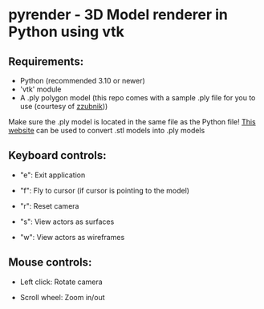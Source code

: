# pyrender - 3D Model renderer in Python using vtk

## Requirements:
- Python (recommended 3.10 or newer)
- 'vtk' module
- A .ply polygon model (this repo comes with a sample .ply file for you to use (courtesy of [zzubnik](https://cults3d.com/en/users/zzubnik/3d-models)))

Make sure the .ply model is located in the same file as the Python file!
[This website](https://3d-convert.com/en/convert/stl-to-ply.html) can be used to convert .stl models into .ply models

## Keyboard controls:
- "e": Exit application

- "f": Fly to cursor (if cursor is pointing to the model)

- "r": Reset camera

- "s": View actors as surfaces

- "w": View actors as wireframes

## Mouse controls:
- Left click: Rotate camera

- Scroll wheel: Zoom in/out

